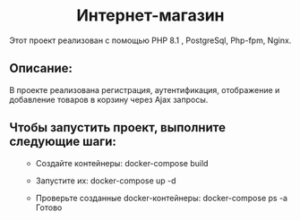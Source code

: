 <h1 align="center">Интернет-магазин</h1>
  <p> Этот проект реализован с помощью PHP 8.1 , PostgreSql, Php-fpm, Nginx.
 <h2>Описание:</h2>
  <p>В проекте реализована регистрация, аутентификация, отображение и добавление товаров в корзину через Ajax запросы.</p>

<h2> Чтобы запустить проект, выполните следующие шаги: </h2>
<ul>

- Создайте контейнеры: docker-compose build

- Запустите их: docker-compose up -d

- Проверьте созданные docker-контейнеры: docker-compose ps -a
Готово
</ul>

